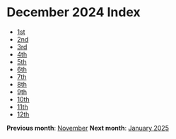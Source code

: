 # December 2024 Index

- [1st](./1_dec_2024)
- [2nd](./2_dec_2024)
- [3rd](./3_dec_2024)
- [4th](./4_dec_2024)
- [5th](./5_dec_2024)
- [6th](./6_dec_2024)
- [7th](./7_dec_2024)
- [8th](./8_dec_2024)
- [9th](./9_dec_2024)
- [10th](./10_dec_2024)
- [11th](./11_dec_2024)
- [12th](./12_dec_2024)


**Previous month**: <a href="../november/index">November</a>
**Next month**: <a href="../november/index">January 2025</a>